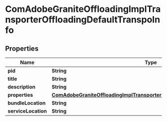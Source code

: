 

# ComAdobeGraniteOffloadingImplTransporterOffloadingDefaultTranspoInfo

## Properties

Name | Type | Description | Notes
------------ | ------------- | ------------- | -------------
**pid** | **String** |  |  [optional]
**title** | **String** |  |  [optional]
**description** | **String** |  |  [optional]
**properties** | [**ComAdobeGraniteOffloadingImplTransporterOffloadingDefaultTranspoProperties**](ComAdobeGraniteOffloadingImplTransporterOffloadingDefaultTranspoProperties.md) |  |  [optional]
**bundleLocation** | **String** |  |  [optional]
**serviceLocation** | **String** |  |  [optional]



